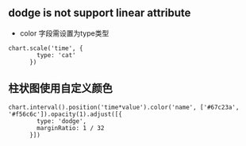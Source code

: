 ## dodge is not support linear attribute ##
+ color 字段需设置为type类型
```
chart.scale('time', {
        type: 'cat'
      })
```

## 柱状图使用自定义颜色 ##
```
chart.interval().position('time*value').color('name', ['#67c23a', '#f56c6c']).opacity(1).adjust([{
        type: 'dodge',
        marginRatio: 1 / 32
      }])
```